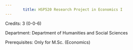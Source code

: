 ```yaml
---
        title: HSP520 Research Project in Economics I
---
```

Credits: 3 (0-0-6)

Department: Department of Humanities and Social Sciences

Prerequisites: Only for M.Sc. (Economics)

